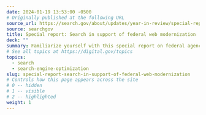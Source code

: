 ```yaml
---
date: 2024-01-19 13:53:00 -0500
# Originally published at the following URL
source_url: https://search.gov/about/updates/year-in-review/special-report/overview.html
source: searchgov
title: Special report: Search in support of federal web modernization
deck: ""
summary: Familiarize yourself with this special report on federal agency experience with modernizing websites and an exploration of the impact of website redesigns on searchability and SEO.
# See all topics at https://digital.gov/topics
topics:
  - search
  - search-engine-optimization
slug: special-report-search-in-support-of-federal-web-modernization
# Controls how this page appears across the site
# 0 -- hidden
# 1 -- visible
# 2 -- highlighted
weight: 1
---
```


